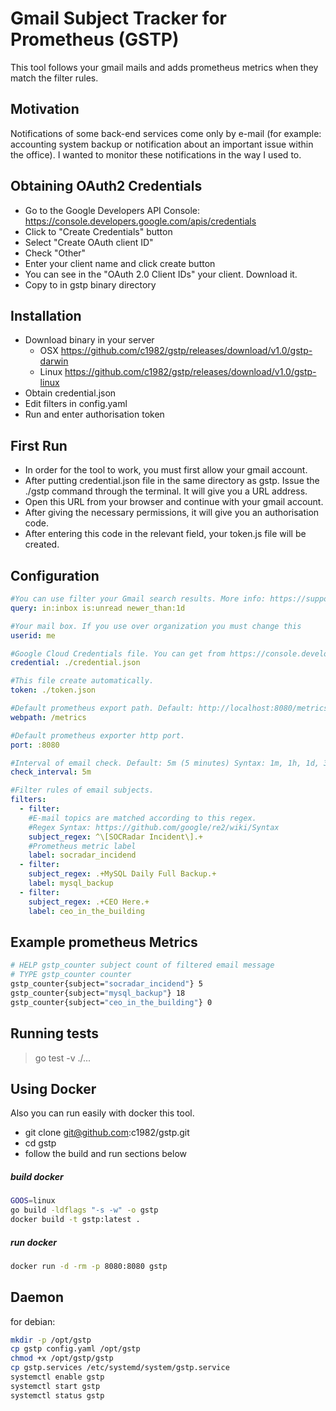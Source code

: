 # Gmail Subject Tracker for Prometheus (GSTP)

This tool follows your gmail mails and adds prometheus metrics when they match the filter rules.

## Motivation

Notifications of some back-end services come only by e-mail (for example: accounting system backup or notification about an important issue within the office). I wanted to monitor these notifications in the way I used to.

## Obtaining OAuth2 Credentials

* Go to the Google Developers API Console: https://console.developers.google.com/apis/credentials
* Click to "Create Credentials" button
* Select "Create OAuth client ID"
* Check "Other" 
* Enter your client name and click create button
* You can see in the "OAuth 2.0 Client IDs" your client. Download it.
* Copy to in gstp binary directory

## Installation

* Download binary in your server
  * OSX https://github.com/c1982/gstp/releases/download/v1.0/gstp-darwin
  * Linux https://github.com/c1982/gstp/releases/download/v1.0/gstp-linux
* Obtain credential.json
* Edit filters in config.yaml
* Run and enter authorisation token

## First Run

* In order for the tool to work, you must first allow your gmail account.
* After putting credential.json file in the same directory as gstp. Issue the ./gstp command through the terminal. It will give you a URL address.
* Open this URL from your browser and continue with your gmail account.
* After giving the necessary permissions, it will give you an authorisation code.
* After entering this code in the relevant field, your token.js file will be created.

## Configuration

```yaml
#You can use filter your Gmail search results. More info: https://support.google.com/mail/answer/7190?hl=en
query: in:inbox is:unread newer_than:1d

#Your mail box. If you use over organization you must change this
userid: me

#Google Cloud Credentials file. You can get from https://console.developers.google.com/apis/credentials
credential: ./credential.json

#This file create automatically.
token: ./token.json

#Default prometheus export path. Default: http://localhost:8080/metrics
webpath: /metrics

#Default prometheus exporter http port.
port: :8080

#Interval of email check. Default: 5m (5 minutes) Syntax: 1m, 1h, 1d, 30m
check_interval: 5m

#Filter rules of email subjects.
filters:
  - filter:
    #E-mail topics are matched according to this regex.
    #Regex Syntax: https://github.com/google/re2/wiki/Syntax
    subject_regex: ^\[SOCRadar Incident\].+
    #Prometheus metric label
    label: socradar_incidend
  - filter:
    subject_regex: .+MySQL Daily Full Backup.+
    label: mysql_backup
  - filter:
    subject_regex: .+CEO Here.+
    label: ceo_in_the_building
```

## Example prometheus Metrics

```sh
# HELP gstp_counter subject count of filtered email message
# TYPE gstp_counter counter
gstp_counter{subject="socradar_incidend"} 5
gstp_counter{subject="mysql_backup"} 18
gstp_counter{subject="ceo_in_the_building"} 0
```
## Running tests

> go test -v ./...

## Using Docker

Also you can run easily with docker this tool.

* git clone git@github.com:c1982/gstp.git
* cd gstp
* follow the build and run sections below

##### build docker

```sh
GOOS=linux
go build -ldflags "-s -w" -o gstp
docker build -t gstp:latest .
```

##### run docker

```sh
docker run -d -rm -p 8080:8080 gstp
```

## Daemon

for debian:

```sh
mkdir -p /opt/gstp
cp gstp config.yaml /opt/gstp
chmod +x /opt/gstp/gstp
cp gstp.services /etc/systemd/system/gstp.service
systemctl enable gstp
systemctl start gstp
systemctl status gstp
```

